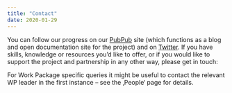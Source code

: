 ```yaml
---
title: "Contact"
date: 2020-01-29
---
```


You can follow our progress on our [PubPub](https://copim.pubpub.org/) site (which functions as a blog and open documentation site for the project) and on [Twitter](https://twitter.com/COPIMproject). If you have skills, knowledge or resources you’d like to offer, or if you would like to support the project and partnership in any other way, please get in touch:

For Work Package specific queries it might be useful to contact the relevant WP leader in the first instance – see the ‚People‘ page for details.
